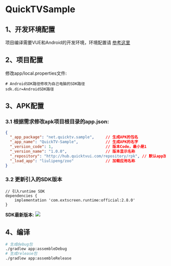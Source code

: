 # QuickTVSample

## 1、开发环境配置
项目编译需要VUE和Android的开发环境，环境配置请 [参考这里](https://developer.extscreen.com/guide/#%E5%AE%89%E8%A3%85%E5%92%8C%E7%8E%AF%E5%A2%83%E9%85%8D%E7%BD%AE)
## 2、项目配置
修改app/local.properties文件:
``` properties
# AndroidSDK路径修改为自己电脑的SDK路径
sdk.dir=AndroidSDK路径
```
## 3、APK配置
### 3.1 根据需求修改apk项目根目录的app.json:
``` json
{
  "_app_package": "net.quicktv.sample",     // 生成APK的包名
  "_app_name": "QuickTV-Sample",            // 生成APK的名字
  "_version_code": 1,                       // 版本Code，最小是1
  "_version_name": "1.0.0",                 // 版本显示名称
  "_repository": "http://hub.quicktvui.com/repository/rpk", // 默认app加载源地
  "_load_app": "liulipeng/zoo"              // 加载应用名称
}
```
### 3.2 更新引入的SDK版本
```
// 引入runtime SDK
dependencies {
    implementation 'com.extscreen.runtime:official:2.8.0'
}
```

**SDK最新版本:**
![](
    https://img.shields.io/badge/dynamic/xml?url=https://nexus.extscreen.com/repository/maven-releases/com/extscreen/runtime/official/maven-metadata.xml&query=metadata/versioning/latest&label=latest
)

## 4、编译

``` bash
# 生成debug包
./gradlew app:assembleDebug
# 生成release包
./gradlew app:assembleRelease
```